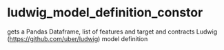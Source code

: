 # ludwig_model_definition_constor
gets a Pandas Dataframe, list of features and target and contracts Ludwig (https://github.com/uber/ludwig) model definition

